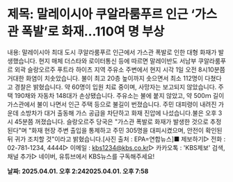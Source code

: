 # **제목: 말레이시아 쿠알라룸푸르 인근 ‘가스관 폭발’로 화재…110여 명 부상**

  내용: 말레이시아 최대 도시 쿠알라룸푸르 인근에서 가스관 폭발로 인한 대형 화재가 발생했습니다. 현지 매체 더스타와 로이터통신 등에 따르면 말레이반도 서남부 쿠알라룸푸르 외곽 슬랑오르주 푸트라 하이츠 지역 주유소 주변에서 현지 시각 1일 오전 8시10분쯤 거대한 화염이 치솟았습니다. 불이 최고 20층 높이까지 솟으면서 최소 112명이 다쳤다고 경찰은 밝혔습니다. 약 60명이 입원 치료 중이며, 사망자는 보고되지 않았습니다. 주택 190채와 자동차 148대가 손상됐습니다. 주유소는 불에 붙지 않았고, 약 500ｍ 길이 가스관에서 불이 나면서 인근 주택 등으로 불길이 번졌습니다. 주민 대피령이 내려진 가운데 소방차가 대거 출동해 가스 공급을 차단하고 화재 진압에 나섰습니다.불은 오후 3시 45분쯤 꺼졌습니다. 슬랑오르주 당국은 "가스관 폭발로 화재가 발생한 것으로 추정된다"며 "화재 현장 주변 출입을 통제하고 주민 305명을 대피시켰으며, 안전이 확인된 뒤 귀가 조치할 것"이라고 밝혔습니다.[사진 출처 : EPA=연합뉴스]■ 제보하기▷ 전화 : 02-781-1234, 4444▷ 이메일 : kbs1234@kbs.co.kr▷ 카카오톡 : 'KBS제보' 검색, 채널 추가▷ 네이버, 유튜브에서 KBS뉴스를 구독해주세요!

  **날짜: 2025.04.01. 오후 2:242025.04.01. 오후 7:58**